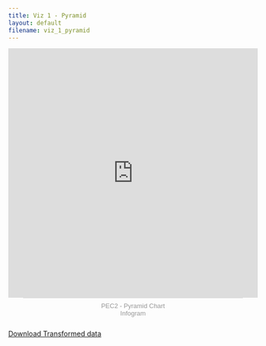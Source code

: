 ```yaml
---
title: Viz 1 - Pyramid
layout: default
filename: viz_1_pyramid
--- 
```

<html>
<div style="position: relative; width: 100%; height: 0px; padding: 100% 0px 0px; overflow: hidden; will-change: transform;"><iframe loading="lazy" src="https://e.infogram.com/fe0bfbe0-ff98-413d-b6e4-f1a91de2f0fe?src=embed&amp;embed_type=responsive_iframe" title="PEC2 - Pyramid Chart" allowfullscreen="" allow="fullscreen" style="position: absolute; width: 100%; height: 100%; top: 0px; left: 0px; border: none; padding: 0px; margin: 0px;"></iframe></div><div style="padding: 8px 0px; font-family: Arial; font-size: 13px; line-height: 15px; text-align: center; border-top: 1px solid rgb(218, 218, 218); margin: 0px 30px;"><a href="https://infogram.com/pec2-pyramid-chart-1h9j6q7ddkmgv4g" target="_blank" style="color: rgb(152, 152, 152); text-decoration: none;">PEC2 - Pyramid Chart</a><br><a href="https://infogram.com" target="_blank" rel="nofollow" style="color: rgb(152, 152, 152); text-decoration: none;">Infogram</a></div>
<br>
<a href="https://github.com/ebydanova/ebydanova.github.io/blob/main/data/ai-llm-models-2025_transformed.xlsx">Download Transformed data</a>
</html>

